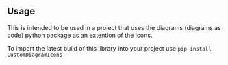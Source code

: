 ## Usage

This is intended to be used in a project that uses the diagrams (diagrams as code) python package as an extention of the icons.

To import the latest build of this library into your project use `pip install CustomDiagramIcons`
